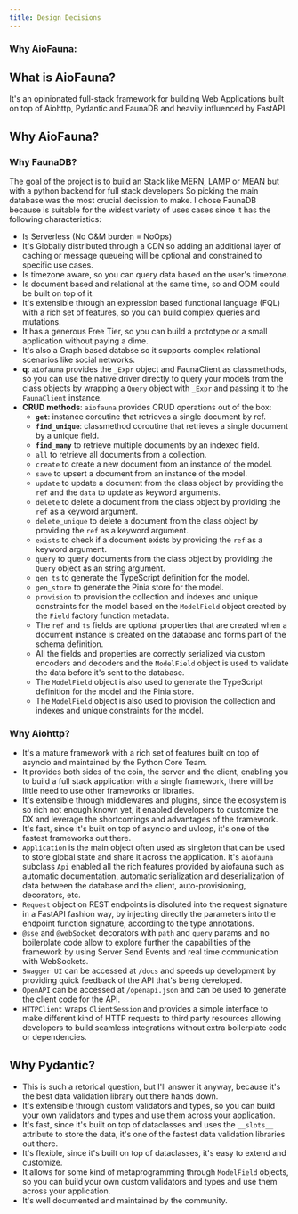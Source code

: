 ```yaml
---
title: Design Decisions
---
```


<div class="text-center">
  <!-- You can use Vue components inside markdown -->
  <div i-carbon-dicom-overlay class="text-4xl -mb-6 m-auto" />
  <h3>Why AioFauna:</h3>
</div>

## What is AioFauna?

It's an opinionated full-stack framework for building Web Applications built on top of Aiohttp, Pydantic and FaunaDB and heavily influenced by FastAPI.

## Why AioFauna?

### Why FaunaDB?

The goal of the project is to build an Stack like MERN, LAMP or MEAN but with a python backend for full stack developers So picking the main database was the most crucial decission to make.
I chose FaunaDB because is suitable for the widest variety of uses cases since it has the following characteristics:

- Is Serverless (No O&M burden = NoOps)
- It's Globally distributed through a CDN so adding an additional layer of caching or message queueing will be optional and constrained to specific use cases.
- Is timezone aware, so you can query data based on the user's timezone.
- Is document based and relational at the same time, so and ODM could be built on top of it.
- It's extensible through an expression based functional language (FQL) with a rich set of features, so you can build complex queries and mutations.
- It has a generous Free Tier, so you can build a prototype or a small application without paying a dime.
- It's also a Graph based databse so it supports complex relational scenarios like social networks.
- **q**: `aiofauna` provides the `_Expr` object and FaunaClient as classmethods, so you can use the native driver directly to query your models from the class objects by wrapping a `Query` object with `_Expr` and passing it to the `FaunaClient` instance.
- **CRUD methods**: `aiofauna` provides CRUD operations out of the box:
  - **`get`**: instance coroutine that retrieves a single document by ref.
  - **`find_unique`**: classmethod coroutine that retrieves a single document by a unique field.
  - **`find_many`** to retrieve multiple documents by an indexed field.
  - `all` to retrieve all documents from a collection.
  - `create` to create a new document from an instance of the model.
  - `save` to upsert a document from an instance of the model.
  - `update` to update a document from the class object by providing the `ref` and the `data` to update as keyword arguments.
  - `delete` to delete a document from the class object by providing the `ref` as a keyword argument.
  - `delete_unique` to delete a document from the class object by providing the `ref` as a keyword argument.
  - `exists` to check if a document exists by providing the `ref` as a keyword argument.
  - `query` to query documents from the class object by providing the `Query` object as an string argument.
  - `gen_ts` to generate the TypeScript definition for the model.
  - `gen_store` to generate the Pinia store for the model.
  - `provision` to provision the collection and indexes and unique constraints for the model based on the `ModelField` object created by the `Field` factory function metadata.
  - The `ref` and `ts` fields are optional properties that are created when a document instance is created on the database and forms part of the schema definition.
  - All the fields and properties are correctly serialized via custom encoders and decoders and the `ModelField` object is used to validate the data before it's sent to the database.
  - The `ModelField` object is also used to generate the TypeScript definition for the model and the Pinia store.
  - The `ModelField` object is also used to provision the collection and indexes and unique constraints for the model.

### Why Aiohttp?

- It's a mature framework with a rich set of features built on top of asyncio and maintained by the Python Core Team.
- It provides both sides of the coin, the server and the client, enabling you to build a full stack application with a single framework, there will be little need to use other frameworks or libraries.
- It's extensible through middlewares and plugins, since the ecosystem is so rich not enough known yet, it enabled developers to customize the DX and leverage the shortcomings and advantages of the framework.
- It's fast, since it's built on top of asyncio and uvloop, it's one of the fastest frameworks out there.
- `Application` is the main object often used as singleton that can be used to store global state and share it across the application. It's `aiofauna` subclass `Api` enabled all the rich features provided by aiofauna such as automatic documentation, automatic serialization and deserialization of data between the database and the client, auto-provisioning, decorators, etc.
- `Request` object on REST endpoints is disoluted into the request signature in a FastAPI fashion way, by injecting directly the parameters into the endpoint function signature, according to the type annotations.
- `@sse` and `@webSocket` decorators with `path` and `query` params and no boilerplate code allow to explore further the capabilities of the framework by using Server Send Events and real time communication with WebSockets.
- `Swagger UI` can be accessed at `/docs` and speeds up development by providing quick feedback of the API that's being developed.
- `OpenAPI` can be accessed at `/openapi.json` and can be used to generate the client code for the API.
- `HTTPClient` wraps `ClientSession` and provides a simple interface to make different kind of HTTP requests to third party resources allowing developers to build seamless integrations without extra boilerplate code or dependencies.

## Why Pydantic?

- This is such a retorical question, but I'll answer it anyway, because it's the best data validation library out there hands down.
- It's extensible through custom validators and types, so you can build your own validators and types and use them across your application.
- It's fast, since it's built on top of dataclasses and uses the `__slots__` attribute to store the data, it's one of the fastest data validation libraries out there.
- It's flexible, since it's built on top of dataclasses, it's easy to extend and customize.
- It allows for some kind of metaprogramming through `ModelField` objects, so you can build your own custom validators and types and use them across your application.
- It's well documented and maintained by the community.

<br/>

<br/>
